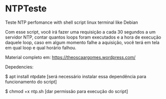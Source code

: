 # NTPTeste
Teste NTP perfomance with shell script linux terminal like Debian

Com esse script, você irá fazer uma requisição a cada 30 segundos a um servidor NTP, contar quantos loops foram executados e a hora de execução daquele loop, caso em algum momento falhe a aquisição, você terá em tela em qual loop e qual horário falhou.



Material completo em:
https://theoscaargomes.wordpress.com/


Depedencies:

$ apt install ntpdate [será necessário instalar essa dependência para funcionamento do script]

$ chmod +x ntp.sh [dar permissão para execução do script]
